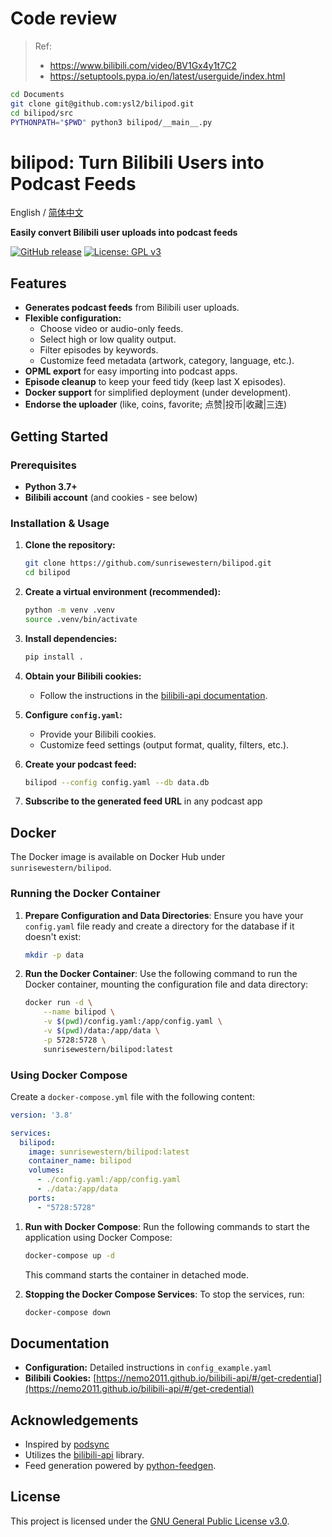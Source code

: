 # Code review

> Ref:
> - https://www.bilibili.com/video/BV1Gx4y1t7C2
> - https://setuptools.pypa.io/en/latest/userguide/index.html

```bash
cd Documents
git clone git@github.com:ysl2/bilipod.git
cd bilipod/src
PYTHONPATH="$PWD" python3 bilipod/__main__.py
```

# bilipod: Turn Bilibili Users into Podcast Feeds

English / [简体中文](./README_CN.md)

**Easily convert Bilibili user uploads into podcast feeds**

[![GitHub release](https://img.shields.io/github/v/release/sunrisewestern/bilipod)](https://github.com/sunrisewestern/bilipod/releases)
[![License: GPL v3](https://img.shields.io/badge/License-GPLv3-blue.svg)](https://www.gnu.org/licenses/gpl-3.0)

## Features

- **Generates podcast feeds** from Bilibili user uploads.
- **Flexible configuration:**
    - Choose video or audio-only feeds.
    - Select high or low quality output.
    - Filter episodes by keywords.
    - Customize feed metadata (artwork, category, language, etc.).
- **OPML export** for easy importing into podcast apps.
- **Episode cleanup** to keep your feed tidy (keep last X episodes).
- **Docker support** for simplified deployment (under development).
- **Endorse the uploader** (like, coins, favorite; 点赞|投币|收藏|三连)

## Getting Started

### Prerequisites

- **Python 3.7+**
- **Bilibili account** (and cookies - see below)

### Installation & Usage

1. **Clone the repository:**
   ```bash
   git clone https://github.com/sunrisewestern/bilipod.git
   cd bilipod
   ```

2. **Create a virtual environment (recommended):**
   ```bash
   python -m venv .venv
   source .venv/bin/activate
   ```

3. **Install dependencies:**
   ```bash
   pip install .
   ```

4. **Obtain your Bilibili cookies:**
   - Follow the instructions in the [bilibili-api documentation](https://nemo2011.github.io/bilibili-api/#/get-credential).

5. **Configure `config.yaml`:**
   - Provide your Bilibili cookies.
   - Customize feed settings (output format, quality, filters, etc.).

6. **Create your podcast feed:**
   ```bash
   bilipod --config config.yaml --db data.db
   ```

7. **Subscribe to the generated feed URL** in any podcast app

## Docker

 The Docker image is available on Docker Hub under `sunrisewestern/bilipod`.

### Running the Docker Container

1. **Prepare Configuration and Data Directories**:
   Ensure you have your `config.yaml` file ready and create a directory for the database if it doesn't exist:

   ```bash
   mkdir -p data
   ```

2. **Run the Docker Container**:
   Use the following command to run the Docker container, mounting the configuration file and data directory:

   ```bash
   docker run -d \
       --name bilipod \
       -v $(pwd)/config.yaml:/app/config.yaml \
       -v $(pwd)/data:/app/data \
       -p 5728:5728 \
       sunrisewestern/bilipod:latest
   ```

### Using Docker Compose

 Create a `docker-compose.yml` file with the following content:

```yaml
version: '3.8'

services:
  bilipod:
    image: sunrisewestern/bilipod:latest
    container_name: bilipod
    volumes:
      - ./config.yaml:/app/config.yaml
      - ./data:/app/data
    ports:
      - "5728:5728"
```

1. **Run with Docker Compose**:
   Run the following commands to start the application using Docker Compose:

   ```bash
   docker-compose up -d
   ```

   This command starts the container in detached mode.

2. **Stopping the Docker Compose Services**:
   To stop the services, run:

   ```bash
   docker-compose down
   ```


## Documentation

- **Configuration:** Detailed instructions in `config_example.yaml`
- **Bilibili Cookies:** [https://nemo2011.github.io/bilibili-api/#/get-credential](https://nemo2011.github.io/bilibili-api/#/get-credential)

## Acknowledgements

- Inspired by [podsync](https://github.com/mxpv/podsync)
- Utilizes the [bilibili-api](https://github.com/Nemo2011/bilibili-api) library.
- Feed generation powered by [python-feedgen](https://github.com/lkiesow/python-feedgen).

## License

This project is licensed under the [GNU General Public License v3.0](https://www.gnu.org/licenses/gpl-3.0).
